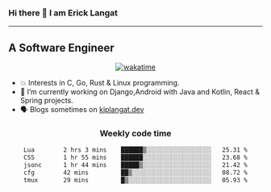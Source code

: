 ### Hi there 👋 I am Erick Langat
---
## A Software Engineer

<div align="center">
  
[![wakatime](https://wakatime.com/badge/user/55eadf42-c1c5-4930-b153-72952ac5ca5c.svg)](https://wakatime.com/@55eadf42-c1c5-4930-b153-72952ac5ca5c)

</div>

<!--
**elkiplangat/elkiplangat** is a ✨ _special_ ✨ repository because its `README.md` (this file) appears on your GitHub profile.

Here are some ideas to get you started:

- 🔭 I’m currently working on ...
- 🌱 I’m currently learning ...
- 👯 I’m looking to collaborate on ...
- 🤔 I’m looking for help with ...
- 💬 Ask me about ...
- 📫 How to reach me: ...
- 😄 Pronouns: ...
- ⚡ Fun fact: ...
-->
- 💥 Interests in C, Go, Rust & Linux programming. 
- 🔭 I’m currently working on Django,Android with Java and Kotlin, React & Spring projects.
-  🗣️ Blogs sometimes on [kiplangat.dev](https://kiplangat.dev)

<div align="center">
  <h3> Weekly code time </h3>

<!--START_SECTION:waka-->

```txt
Lua        2 hrs 3 mins    ██████▒░░░░░░░░░░░░░░░░░░   25.31 %
CSS        1 hr 55 mins    ██████░░░░░░░░░░░░░░░░░░░   23.68 %
jsonc      1 hr 44 mins    █████▒░░░░░░░░░░░░░░░░░░░   21.42 %
cfg        42 mins         ██▒░░░░░░░░░░░░░░░░░░░░░░   08.72 %
tmux       29 mins         █▒░░░░░░░░░░░░░░░░░░░░░░░   05.93 %
```

<!--END_SECTION:waka-->

</div>
